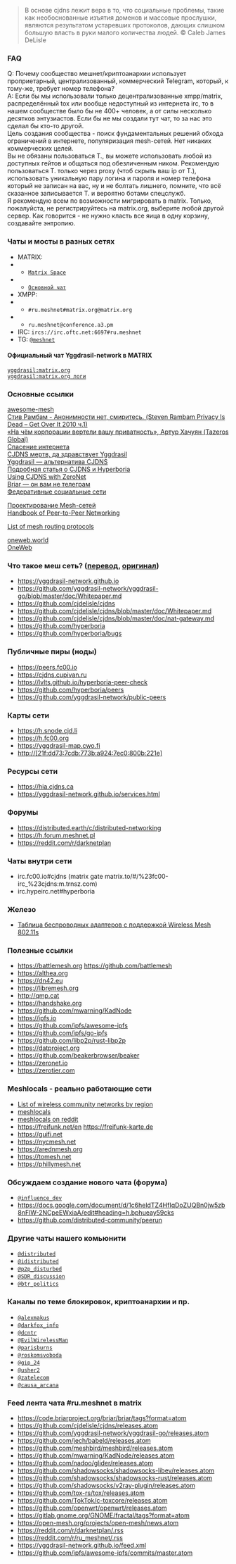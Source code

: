 >В основе cjdns лежит вера в то, что социальные проблемы, такие как необоснованные изъятия доменов и массовые прослушки, являются результатом устаревших протоколов, дающих слишком большую власть в руки малого количества людей. © Caleb James DeLisle  

### FAQ
Q: Почему сообщество мешнет/криптоанархии использует проприетарный, централизованный, коммерческий Telegram, который, к тому-же, требует номер телефона?  
A: Если бы мы использовали только децентрализованные xmpp/matrix, распределённый tox или вообще недоступный из интернета irc, то в нашем сообществе было бы не 400+ человек, а от силы несколько десятков энтузиастов. Если бы не мы создали тут чат, то за нас это сделал бы кто-то другой.  
Цель создания сообщества - поиск фундаментальных решений обхода ограничений в интернете, популяризация mesh-сетей. Нет никаких коммерческих целей.  
Вы не обязаны пользоваться Т., вы можете использовать любой из доступных гейтов и общаться под обезличенным ником. Рекомендую пользоваться Т. только через proxy (чтоб скрыть ваш ip от Т.), использовать уникальную пару логина и пароля и номер телефона который не записан на вас, ну и не болтать лишнего, помните, что всё сказанное записывается T. и вероятно ботами спецслужб.  
Я рекомендую всем по возможности мигрировать в matrix. Только, пожалуйста, не регистрируйтесь на matrix.org, выберите любой другой сервер. Как говорится - не нужно класть все яица в одну корзину, создавайте энтропию.

### Чаты и мосты в разных сетях
- MATRIX: 
- - [`Matrix Space`](https://matrix.to/#/!XUDiExtbDRZCPXverh:matrix.org?via=matrix.parity.io&via=matrix.org&via=nordgedanken.dev)
- - [`Основной чат`](https://matrix.to/#/#ru.meshnet:matrix.org)
- XMPP: 
- - `#ru.meshnet#matrix.org@matrix.org`
- - `ru.meshnet@conference.a3.pm`
- IRC: `ircs://irc.oftc.net:6697#ru.meshnet`
- TG: [`@meshnet`](https://ttttt.me/meshnet)

#### Официальный чат Yggdrasil-network в MATRIX
[`yggdrasil:matrix.org`](https://matrix.to/#/%23yggdrasil:matrix.org)  
[`yggdrasil:matrix.org логи`](https://view.matrix.org/room/!DwmKuvGvRKciqyFcxv:matrix.org/)

### Основные ссылки
[awesome-mesh](https://github.com/moarpepes/awesome-mesh)  
[Стив Рамбам - Анонимности нет, смиритесь. (Steven Rambam Privacy Is Dead – Get Over It 2010 ч.1)](https://www.youtube.com/watch?v=Z5Vk7At6voc)  
[«На чём корпорации вертели вашу приватность», Артур Хачуян (Tazeros Global)](https://www.youtube.com/watch?v=8IJxO44kq24)  
[Спасение интернета](https://golos.io/p2p/@foxcool/spasenie-interneta)  
[CJDNS мертв, да здравствует Yggdrasil](https://habr.com/ru/post/443934)  
[Yggdrasil — альтернатива CJDNS](http://yggdrasil-network.github.io)  
[Подробная статья о CJDNS и Hyperboria](http://netwhood.online/2018/10/21/cjdns-theory-and-practice)  
[Using CJDNS with ZeroNet](https://proxy.zeronet.a0z.ru/1N6zp6jCXPBktNMPfe7UJBpQGyfCq7k2M8/?Post:51:Using+CJDNS+with+ZeroNet)  
[Briar — он вам не телеграм](https://briarproject.org)  
[Федеративные социальные сети](https://the-federation.info)  

[Проектирование Mesh-сетей](https://nag.ru/articles/article/102081/proektirovanie-mesh-setey.html)  
[Handbook of Peer-to-Peer Networking](http://gen.lib.rus.ec/book/index.php?md5=1AED81BE347826A6CD6BB0523EF81768)  

[List of mesh routing protocols](https://en.wikipedia.org/wiki/Wireless_mesh_network#Routing_protocols)  

[oneweb.world](https://oneweb.world)  
[OneWeb](https://en.wikipedia.org/wiki/OneWeb)  

### Что такое меш сеть? ([перевод](https://youtube.com/watch?v=SXgeNHP0IEg), [оригинал](http://youtube.com/watch?v=cK73sYM3g0Q))
- https://yggdrasil-network.github.io
- https://github.com/yggdrasil-network/yggdrasil-go/blob/master/doc/Whitepaper.md
- https://github.com/cjdelisle/cjdns
- https://github.com/cjdelisle/cjdns/blob/master/doc/Whitepaper.md
- https://github.com/cjdelisle/cjdns/blob/master/doc/nat-gateway.md
- https://github.com/hyperboria
- https://github.com/hyperboria/bugs

### Публичные пиры (ноды)
- https://peers.fc00.io
- https://cjdns.cupivan.ru
- https://lvlts.github.io/hyperboria-peer-check
- https://github.com/hyperboria/peers
- https://github.com/yggdrasil-network/public-peers

### Карты сети
- https://h.snode.cjd.li
- https://h.fc00.org
- https://yggdrasil-map.cwo.fi
- [http://[21f:dd73:7cdb:773b:a924:7ec0:800b:221e]](http://[21f:dd73:7cdb:773b:a924:7ec0:800b:221e])

### Ресурсы сети
- https://hia.cjdns.ca
- https://yggdrasil-network.github.io/services.html

### Форумы
- https://distributed.earth/c/distributed-networking
- https://h.forum.meshnet.pl
- https://reddit.com/r/darknetplan

### Чаты внутри сети
- irc.fc00.io#cjdns (matrix gate matrix.to/#/%23fc00-irc_%23cjdns:m.trnsz.com)
- irc.hypeirc.net#hyperboria

### Железо
- [Таблица беспроводных адаптеров с поддержкой Wireless Mesh 802.11s](https://github.com/phillymesh/802.11s-adapters/blob/master/README.md)

### Полезные ссылки
- https://battlemesh.org https://github.com/battlemesh
- https://althea.org
- https://dn42.eu
- https://libremesh.org
- http://qmp.cat
- https://handshake.org
- https://github.com/mwarning/KadNode
- https://ipfs.io
- https://github.com/ipfs/awesome-ipfs
- https://github.com/ipfs/go-ipfs
- https://github.com/libp2p/rust-libp2p
- https://datproject.org
- https://github.com/beakerbrowser/beaker
- https://zeronet.io
- https://zerotier.com

### Meshlocals - реально работающие сети
- [List of wireless community networks by region](https://en.wikipedia.org/wiki/List_of_wireless_community_networks_by_region)  
- [meshlocals](https://github.com/phillymesh/meshlocals/blob/master/meshlocals.md)
- [meshlocals on reddit](https://reddit.com/user/Famicoman/m/meshlocals)
- https://freifunk.net/en https://freifunk-karte.de
- https://guifi.net
- https://nycmesh.net
- https://arednmesh.org
- https://tomesh.net
- https://phillymesh.net

### Обсуждаем создание нового чата (форума)
- [`@influence_dev`](https://t.me/influence_dev)
- https://docs.google.com/document/d/1c6heldTZ4HfIqDoZUQBn0jw5zb8nFlW-2NCpeEWxiaA/edit#heading=h.bphueay59cks
- https://github.com/distributed-community/peerun

### Другие чаты нашего комьюнити
- [`@distributed`](https://t.me/distributed)
- [`@idistributed`](https://t.me/idistributed)
- [`@p2p_disturbed`](https://t.me/p2p_disturbed)
- [`@SDR_discussion`](https://t.me/SDR_discussion)
- [`@btr_politics`](https://t.me/btr_politics)

### Каналы по теме блокировок, криптоанархии и пр.
- [`@alexmakus`](https://t.me/alexmakus)
- [`@darkfox_info`](https://t.me/darkfox_info)
- [`@dcntr`](https://t.me/dcntr)
- [`@EvilWirelessMan`](https://t.me/EvilWirelessMan)
- [`@parisburns`](https://t.me/parisburns)
- [`@roskomsvoboda`](https://t.me/roskomsvoboda)
- [`@gip_24`](https://t.me/gip_24)
- [`@usher2`](https://t.me/usher2)
- [`@zatelecom`](https://t.me/zatelecom)
- [`@causa_arcana`](https://t.me/causa_arcana)

### Feed лента чата #ru.meshnet в matrix
- https://code.briarproject.org/briar/briar/tags?format=atom
- https://github.com/cjdelisle/cjdns/releases.atom
- https://github.com/yggdrasil-network/yggdrasil-go/releases.atom
- https://github.com/jech/babeld/releases.atom
- https://github.com/meshbird/meshbird/releases.atom
- https://github.com/mwarning/KadNode/releases.atom
- https://github.com/nadoo/glider/releases.atom
- https://github.com/shadowsocks/shadowsocks-libev/releases.atom
- https://github.com/shadowsocks/shadowsocks-rust/releases.atom
- https://github.com/shadowsocks/v2ray-plugin/releases.atom
- https://github.com/tox-rs/tox/releases.atom
- https://github.com/TokTok/c-toxcore/releases.atom
- https://github.com/openwrt/openwrt/releases.atom
- https://gitlab.gnome.org/GNOME/fractal/tags?format=atom
- https://open-mesh.org/projects/open-mesh/news.atom
- https://reddit.com/r/darknetplan/.rss
- https://reddit.com/r/ru_meshnet/.rss
- https://yggdrasil-network.github.io/feed.xml
- https://github.com/ipfs/awesome-ipfs/commits/master.atom
